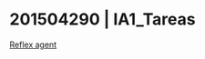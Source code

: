 # 201504290 | IA1_Tareas

[Reflex agent](https://bchacon45.github.io/Tarea2_clase_IA1/01_reflex_agent.html)

